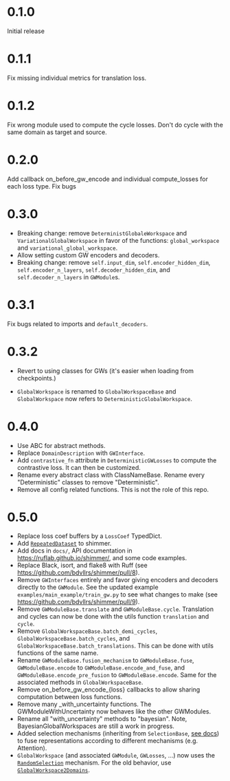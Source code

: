 # 0.1.0
Initial release

# 0.1.1
Fix missing individual metrics for translation loss.

# 0.1.2
Fix wrong module used to compute the cycle losses. Don't do cycle with the same domain as target and source.

# 0.2.0
Add callback on\_before\_gw\_encode and individual compute\_losses for each loss type.
Fix bugs

# 0.3.0
* Breaking change: remove `DeterministGlobaleWorkspace` and `VariationalGlobalWorkspace`
in favor of the functions: `global_workspace` and `variational_global_workspace`.
* Allow setting custom GW encoders and decoders.
* Breaking change: remove `self.input_dim`, `self.encoder_hidden_dim`, 
`self.encoder_n_layers`, `self.decoder_hidden_dim`, and `self.decoder_n_layers`
in `GWModule`s.

# 0.3.1
Fix bugs related to imports and `default_decoders`.

# 0.3.2
* Revert to using classes for GWs (it's easier when loading from checkpoints.)

* `GlobalWorkspace` is renamed to `GlobalWorkspaceBase` and `GlobalWorkspace` now
refers to `DeterministicGlobalWorkspace`.

# 0.4.0
* Use ABC for abstract methods.
* Replace `DomainDescription` with `GWInterface`.
* Add `contrastive_fn` attribute in `DeterministicGWLosses` to compute the contrastive loss.
    It can then be customized.
* Rename every abstract class with ClassNameBase. Rename every "Deterministic" classes 
    to remove "Deterministic".
* Remove all config related functions. This is not the role of this repo.

# 0.5.0
* Replace loss coef buffers by a `LossCoef` TypedDict.
* Add
  [`RepeatedDataset`](https://ruflab.github.io/shimmer/shimmer/dataset.html#RepeatedDataset)
  to shimmer.
* Add docs in `docs/`, API documentation in https://ruflab.github.io/shimmer/, and
    some code examples.
* Replace Black, isort, and flake8 with Ruff (see
      https://github.com/bdvllrs/shimmer/pull/8).
* Remove `GWInterfaces` entirely and favor giving encoders and decoders directly to the
    `GWModule`. See the updated example `examples/main_example/train_gw.py` to see what 
    changes to make (see https://github.com/bdvllrs/shimmer/pull/9).
* Remove `GWModuleBase.translate`  and `GWModuleBase.cycle`. Translation and cycles
    can now be done with the utils function `translation` and `cycle`.
* Remove `GlobalWorkspaceBase.batch_demi_cycles`, `GlobalWorkspaceBase.batch_cycles`, 
    and `GlobalWorkspaceBase.batch_translations`. This can be done with utils
    functions of the same name.
* Rename `GWModuleBase.fusion_mechanism` to `GWModuleBase.fuse`,
    `GWModuleBase.encode` to `GWModuleBase.encode_and_fuse`, and
    `GWModuleBase.encode_pre_fusion` to `GWModuleBase.encode`. Same for the associated
    methods in `GlobalWorkspaceBase`.
* Remove on_before_gw_encode_{loss} callbacks to allow sharing computation between
    loss functions.
* Remove many _with_uncertainty functions. The GWModuleWithUncertainty now behaves like
    the other GWModules.
* Rename all "with_uncertainty" methods to "bayesian". Note, BayesianGlobalWorkspaces
  are still a work in progress.
* Added selection mechanisms (inheriting from `SelectionBase`, [see
  docs](https://ruflab.github.io/shimmer/latest/shimmer/modules/selection.html#SelectionBase))
  to fuse representations according to different mechanisms (e.g. Attention).
* `GlobalWorkspace` (and associated `GWModule`, `GWLosses`, ...) now uses the
  [`RandomSelection`](https://ruflab.github.io/shimmer/latest/shimmer/modules/selection.html#RandomSelection)
  mechanism. For the old behavior, use
  [`GlobalWorkspace2Domains`](https://ruflab.github.io/shimmer/latest/shimmer/modules/global_workspace.html#GlobalWorkspace2Domains).
